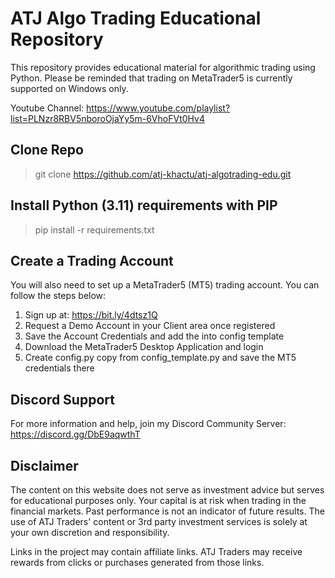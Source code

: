 # ATJ Algo Trading Educational Repository
This repository provides educational material for algorithmic trading using Python.
Please be reminded that trading on MetaTrader5 is currently supported on Windows only. 

Youtube Channel:
https://www.youtube.com/playlist?list=PLNzr8RBV5nboroOjaYy5m-6VhoFVt0Hv4

## Clone Repo
> git clone https://github.com/atj-khactu/atj-algotrading-edu.git

## Install Python (3.11) requirements with PIP
> pip install -r requirements.txt

## Create a Trading Account
You will also need to set up a MetaTrader5 (MT5) trading account. You can follow the steps below:
1) Sign up at: https://bit.ly/4dtsz1Q
2) Request a Demo Account in your Client area once registered
3) Save the Account Credentials and add the into config template
4) Download the MetaTrader5 Desktop Application and login
5) Create config.py copy from config_template.py and save the MT5 credentials there

## Discord Support
For more information and help, join my Discord Community Server:
https://discord.gg/DbE9aqwthT

## Disclaimer
The content on this website does not serve as investment advice but serves for educational purposes only. 
Your capital is at risk when trading in the financial markets. Past performance is not an indicator of future results. 
The use of ATJ Traders' content or 3rd party investment services is solely at your own discretion and responsibility.

Links in the project may contain affiliate links. ATJ Traders may receive rewards from clicks or purchases generated 
from those links.